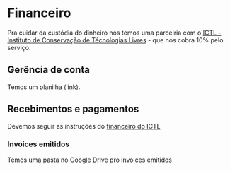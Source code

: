 # Financeiro

Pra cuidar da custódia do dinheiro nós temos uma parceiria com o [ICTL - Instituto de Conservação de Técnologias Livres](https://www.ictl.org.br) - que nos cobra 10% pelo serviço.

## Gerência de conta

Temos um planilha (link).

## Recebimentos e pagamentos

Devemos seguir as instruções do [financeiro do ICTL](https://salsa.debian.org/ictl-team/financeiro)

### Invoices emitidos

Temos uma pasta no Google Drive pro invoices emitidos